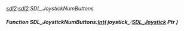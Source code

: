 _[sdl2](../../modules/sdl2/sdl2-module.md):[sdl2](../../modules/sdl2/sdl2-module.md).SDL\_JoystickNumButtons_
##### Function SDL\_JoystickNumButtons:[Int](../../modules/wonkey/wonkey-types-int.md)( joystick_:[SDL_Joystick](../../modules/sdl2/sdl2-sdl_joystick.md) Ptr )

